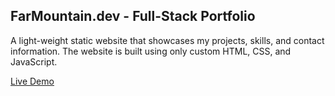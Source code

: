 ## FarMountain.dev - Full-Stack Portfolio

A light-weight static website that showcases my projects, skills, and contact information. The website is built using
only custom HTML, CSS, and JavaScript.

[Live Demo](https://farmountain.dev)